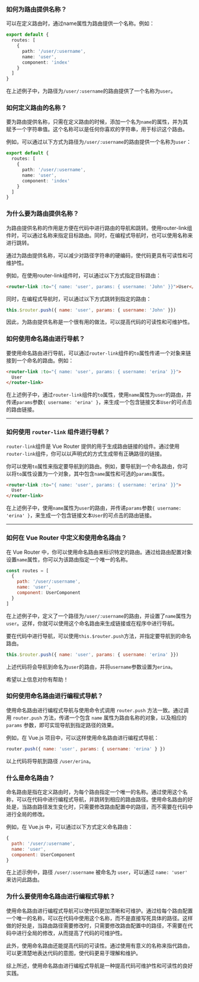 ### 如何为路由提供名称？

可以在定义路由时，通过name属性为路由提供一个名称。例如：

```ts
export default {
  routes: [
    {
      path: '/user/:username',
      name: 'user',
      component: 'index'
    }
  ]
}
```

在上述例子中，为路径为`/user/:username`的路由提供了一个名称为`user`。

### 如何定义路由的名称？

要为路由提供名称，只需在定义路由的时候，添加一个名为`name`的属性，并为其赋予一个字符串值。这个名称可以是任何你喜欢的字符串，用于标识这个路由。

例如，可以通过以下方式为路径为`/user/:username`的路由提供一个名称为`user`：

```ts
export default {
  routes: [
    {
      path: '/user/:username',
      name: 'user',
      component: 'index'
    }
  ]
}
```

### 为什么要为路由提供名称？

为路由提供名称的作用是方便在代码中进行路由的导航和跳转。使用router-link组件时，可以通过名称来指定目标路由。同时，在编程式导航时，也可以使用名称来进行跳转。

通过为路由提供名称，可以减少对路径字符串的硬编码，使代码更具有可读性和可维护性。

例如，在使用router-link组件时，可以通过以下方式指定目标路由：

```html
<router-link :to="{ name: 'user', params: { username: 'John' }}">User</router-link>
```

同时，在编程式导航时，可以通过以下方式跳转到指定的路由：

```js
this.$router.push({ name: 'user', params: { username: 'John' }})
```

因此，为路由提供名称是一个很有用的做法，可以提高代码的可读性和可维护性。

### 如何使用命名路由进行导航？

要使用命名路由进行导航，可以通过`router-link`组件的`to`属性传递一个对象来链接到一个命名的路由。例如：

```html
<router-link :to="{ name: 'user', params: { username: 'erina' }}">
  User
</router-link>
```

在上述例子中，通过`router-link`组件的`to`属性，使用`name`属性为`user`的路由，并传递`params`参数`{ username: 'erina' }`，来生成一个包含链接文本`User`的可点击的路由链接。

---

### 如何使用 `router-link` 组件进行导航？

`router-link`组件是 Vue Router 提供的用于生成路由链接的组件。通过使用`router-link`组件，你可以以声明式的方式生成带有正确路径的链接。

你可以使用`to`属性来指定要导航到的路由。例如，要导航到一个命名路由，你可以将`to`属性设置为一个对象，其中包含`name`属性和可选的`params`属性。

```html
<router-link :to="{ name: 'user', params: { username: 'erina' }}">
  User
</router-link>
```

在上述例子中，使用`name`属性为`user`的路由，并传递`params`参数`{ username: 'erina' }`，来生成一个包含链接文本`User`的可点击的路由链接。

---

### 如何在 Vue Router 中定义和使用命名路由？

在 Vue Router 中，你可以使用命名路由来标识特定的路由。通过给路由配置对象设置`name`属性，你可以为该路由指定一个唯一的名称。

```javascript
const routes = [
  {
    path: '/user/:username',
    name: 'user',
    component: UserComponent
  }
]
```

在上述例子中，定义了一个路径为`/user/:username`的路由，并设置了`name`属性为`user`。这样，你就可以使用这个命名路由来生成链接或在程序中进行导航。

要在代码中进行导航，可以使用`this.$router.push`方法，并指定要导航到的命名路由。

```javascript
this.$router.push({ name: 'user', params: { username: 'erina' }})
```

上述代码将会导航到命名为`user`的路由，并将`username`参数设置为`erina`。

希望以上信息对你有帮助！

### 如何使用命名路由进行编程式导航？

使用命名路由进行编程式导航与使用命令式调用 `router.push` 方法一致。通过调用 `router.push` 方法，传递一个包含 `name` 属性为路由名称的对象，以及相应的 `params` 参数，即可实现导航到指定路径的效果。

例如，在 Vue.js 项目中，可以这样使用命名路由进行编程式导航：

```javascript
router.push({ name: 'user', params: { username: 'erina' } })
```

以上代码将导航到路径 `/user/erina`。

### 什么是命名路由？

命名路由是指在定义路由时，为每个路由指定一个唯一的名称。通过使用这个名称，可以在代码中进行编程式导航，并跳转到相应的路由路径。使用命名路由的好处是，当路由路径发生变化时，只需要修改路由配置中的路径，而不需要在代码中进行全局的修改。

例如，在 Vue.js 中，可以通过以下方式定义命名路由：

```javascript
{
  path: '/user/:username',
  name: 'user',
  component: UserComponent
}
```

在上述示例中，路径 `/user/:username` 被命名为 `user`，可以通过 `name: 'user'` 来访问此路由。

### 为什么要使用命名路由进行编程式导航？

使用命名路由进行编程式导航可以使代码更加清晰和可维护。通过给每个路由配置一个唯一的名称，可以在代码中使用这个名称，而不是直接写死具体的路径。这样做的好处是，当路由路径需要修改时，只需要修改路由配置中的路径，不需要在代码中进行全局的修改，从而提高了代码的可维护性。

此外，使用命名路由还能提高代码的可读性。通过使用有意义的名称来指代路由，可以更清楚地表达代码的意图，使代码更易于理解和维护。

综上所述，使用命名路由进行编程式导航是一种提高代码可维护性和可读性的良好实践。